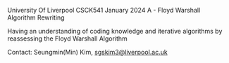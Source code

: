 University Of Liverpool CSCK541 January 2024 A - Floyd Warshall Algorithm Rewriting

Having an understanding of coding knowledge and iterative algorithms by reassessing the Floyd Warshall Algorithm

Contact: Seungmin(Min) Kim, sgskim3@liverpool.ac.uk
